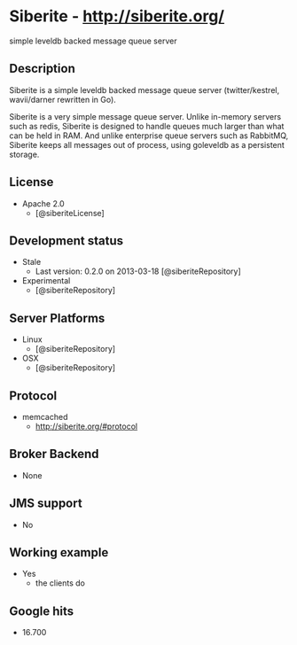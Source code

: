 # Siberite - http://siberite.org/
simple leveldb backed message queue server


## Description
Siberite is a simple leveldb backed message queue server
(twitter/kestrel, wavii/darner rewritten in Go).

Siberite is a very simple message queue server. Unlike in-memory servers such as redis, Siberite is designed to handle queues much larger than what can be held in RAM. And unlike enterprise queue servers such as RabbitMQ, Siberite keeps all messages out of process, using goleveldb as a persistent storage.


## License
- Apache 2.0
    - [@siberiteLicense]


## Development status
- Stale
    - Last version: 0.2.0 on 2013-03-18 [@siberiteRepository]
- Experimental
    - [@siberiteRepository]


## Server Platforms
- Linux
    - [@siberiteRepository]
- OSX
    - [@siberiteRepository]


## Protocol
- memcached
    - http://siberite.org/#protocol


## Broker Backend
- None


## JMS support
- No


## Working example
- Yes
    - the clients do


## Google hits
- 16.700
